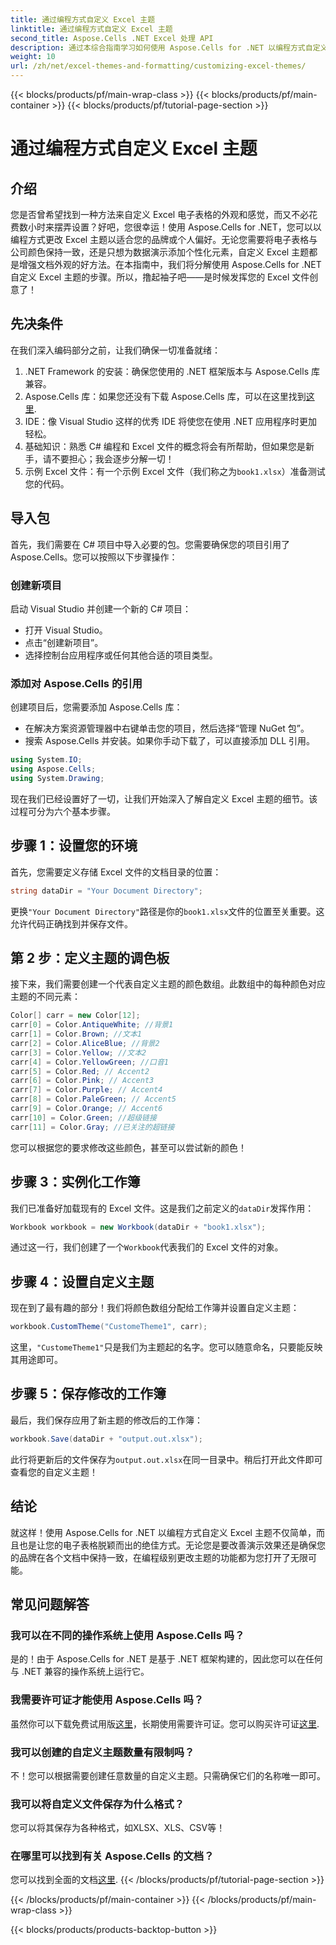 ```yaml
---
title: 通过编程方式自定义 Excel 主题
linktitle: 通过编程方式自定义 Excel 主题
second_title: Aspose.Cells .NET Excel 处理 API
description: 通过本综合指南学习如何使用 Aspose.Cells for .NET 以编程方式自定义 Excel 主题。增强您的电子表格。
weight: 10
url: /zh/net/excel-themes-and-formatting/customizing-excel-themes/
---
```


{{< blocks/products/pf/main-wrap-class >}}
{{< blocks/products/pf/main-container >}}
{{< blocks/products/pf/tutorial-page-section >}}

# 通过编程方式自定义 Excel 主题

## 介绍
您是否曾希望找到一种方法来自定义 Excel 电子表格的外观和感觉，而又不必花费数小时来摆弄设置？好吧，您很幸运！使用 Aspose.Cells for .NET，您可以以编程方式更改 Excel 主题以适合您的品牌或个人偏好。无论您需要将电子表格与公司颜色保持一致，还是只想为数据演示添加个性化元素，自定义 Excel 主题都是增强文档外观的好方法。在本指南中，我们将分解使用 Aspose.Cells for .NET 自定义 Excel 主题的步骤。所以，撸起袖子吧——是时候发挥您的 Excel 文件创意了！
## 先决条件
在我们深入编码部分之前，让我们确保一切准备就绪：
1. .NET Framework 的安装：确保您使用的 .NET 框架版本与 Aspose.Cells 库兼容。
2. Aspose.Cells 库：如果您还没有下载 Aspose.Cells 库，可以在这里找到[这里](https://releases.aspose.com/cells/net/). 
3. IDE：像 Visual Studio 这样的优秀 IDE 将使您在使用 .NET 应用程序时更加轻松。
4. 基础知识：熟悉 C# 编程和 Excel 文件的概念将会有所帮助，但如果您是新手，请不要担心；我会逐步分解一切！
5. 示例 Excel 文件：有一个示例 Excel 文件（我们称之为`book1.xlsx`）准备测试您的代码。
## 导入包
首先，我们需要在 C# 项目中导入必要的包。您需要确保您的项目引用了 Aspose.Cells。您可以按照以下步骤操作：
### 创建新项目
启动 Visual Studio 并创建一个新的 C# 项目：
- 打开 Visual Studio。
- 点击“创建新项目”。
- 选择控制台应用程序或任何其他合适的项目类型。
### 添加对 Aspose.Cells 的引用
创建项目后，您需要添加 Aspose.Cells 库：
- 在解决方案资源管理器中右键单击您的项目，然后选择“管理 NuGet 包”。
- 搜索 Aspose.Cells 并安装。如果你手动下载了，可以直接添加 DLL 引用。
```csharp
using System.IO;
using Aspose.Cells;
using System.Drawing;
``` 
现在我们已经设置好了一切，让我们开始深入了解自定义 Excel 主题的细节。该过程可分为六个基本步骤。 
## 步骤 1：设置您的环境
首先，您需要定义存储 Excel 文件的文档目录的位置：
```csharp
string dataDir = "Your Document Directory";
```
更换`"Your Document Directory"`路径是你的`book1.xlsx`文件的位置至关重要。这允许代码正确找到并保存文件。 
## 第 2 步：定义主题的调色板
接下来，我们需要创建一个代表自定义主题的颜色数组。此数组中的每种颜色对应主题的不同元素：
```csharp
Color[] carr = new Color[12];
carr[0] = Color.AntiqueWhite; //背景1
carr[1] = Color.Brown; //文本1
carr[2] = Color.AliceBlue; //背景2
carr[3] = Color.Yellow; //文本2
carr[4] = Color.YellowGreen; //口音1
carr[5] = Color.Red; // Accent2
carr[6] = Color.Pink; // Accent3
carr[7] = Color.Purple; // Accent4
carr[8] = Color.PaleGreen; // Accent5
carr[9] = Color.Orange; // Accent6
carr[10] = Color.Green; //超级链接
carr[11] = Color.Gray; //已关注的超链接
```
您可以根据您的要求修改这些颜色，甚至可以尝试新的颜色！
## 步骤 3：实例化工作簿
我们已准备好加载现有的 Excel 文件。这是我们之前定义的`dataDir`发挥作用：
```csharp
Workbook workbook = new Workbook(dataDir + "book1.xlsx");
```
通过这一行，我们创建了一个`Workbook`代表我们的 Excel 文件的对象。 
## 步骤 4：设置自定义主题
现在到了最有趣的部分！我们将颜色数组分配给工作簿并设置自定义主题：
```csharp
workbook.CustomTheme("CustomeTheme1", carr);
```
这里，`"CustomeTheme1"`只是我们为主题起的名字。您可以随意命名，只要能反映其用途即可。 
## 步骤 5：保存修改的工作簿
最后，我们保存应用了新主题的修改后的工作簿：
```csharp
workbook.Save(dataDir + "output.out.xlsx");
```
此行将更新后的文件保存为`output.out.xlsx`在同一目录中。稍后打开此文件即可查看您的自定义主题！
## 结论
就这样！使用 Aspose.Cells for .NET 以编程方式自定义 Excel 主题不仅简单，而且也是让您的电子表格脱颖而出的绝佳方式。无论您是要改善演示效果还是确保您的品牌在各个文档中保持一致，在编程级别更改主题的功能都为您打开了无限可能。
## 常见问题解答
### 我可以在不同的操作系统上使用 Aspose.Cells 吗？  
是的！由于 Aspose.Cells for .NET 是基于 .NET 框架构建的，因此您可以在任何与 .NET 兼容的操作系统上运行它。
### 我需要许可证才能使用 Aspose.Cells 吗？  
虽然你可以下载免费试用版[这里](https://releases.aspose.com/)，长期使用需要许可证。您可以购买许可证[这里](https://purchase.aspose.com/buy).
### 我可以创建的自定义主题数量有限制吗？  
不！您可以根据需要创建任意数量的自定义主题。只需确保它们的名称唯一即可。
### 我可以将自定义文件保存为什么格式？  
您可以将其保存为各种格式，如XLSX、XLS、CSV等！
### 在哪里可以找到有关 Aspose.Cells 的文档？  
您可以找到全面的文档[这里](https://reference.aspose.com/cells/net/).
{{< /blocks/products/pf/tutorial-page-section >}}

{{< /blocks/products/pf/main-container >}}
{{< /blocks/products/pf/main-wrap-class >}}

{{< blocks/products/products-backtop-button >}}
